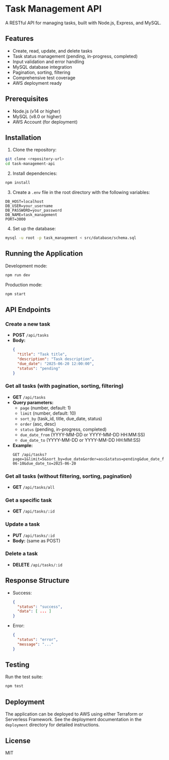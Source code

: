 # Task Management API

A RESTful API for managing tasks, built with Node.js, Express, and MySQL.

## Features

- Create, read, update, and delete tasks
- Task status management (pending, in-progress, completed)
- Input validation and error handling
- MySQL database integration
- Pagination, sorting, filtering
- Comprehensive test coverage
- AWS deployment ready

## Prerequisites

- Node.js (v14 or higher)
- MySQL (v8.0 or higher)
- AWS Account (for deployment)

## Installation

1. Clone the repository:
```bash
git clone <repository-url>
cd task-management-api
```

2. Install dependencies:
```bash
npm install
```

3. Create a `.env` file in the root directory with the following variables:
```
DB_HOST=localhost
DB_USER=your_username
DB_PASSWORD=your_password
DB_NAME=task_management
PORT=3000
```

4. Set up the database:
```bash
mysql -u root -p task_management < src/database/schema.sql
```

## Running the Application

Development mode:
```bash
npm run dev
```

Production mode:
```bash
npm start
```

## API Endpoints

### Create a new task
- **POST** `/api/tasks`
- **Body:**
  ```json
  {
    "title": "Task title",
    "description": "Task description",
    "due_date": "2025-06-20 12:00:00",
    "status": "pending"
  }
  ```

### Get all tasks (with pagination, sorting, filtering)
- **GET** `/api/tasks`
- **Query parameters:**
  - `page` (number, default: 1)
  - `limit` (number, default: 10)
  - `sort_by` (task_id, title, due_date, status)
  - `order` (asc, desc)
  - `status` (pending, in-progress, completed)
  - `due_date_from` (YYYY-MM-DD or YYYY-MM-DD HH:MM:SS)
  - `due_date_to` (YYYY-MM-DD or YYYY-MM-DD HH:MM:SS)
- **Example:**
  ```
  GET /api/tasks?page=1&limit=5&sort_by=due_date&order=asc&status=pending&due_date_from=2025-06-10&due_date_to=2025-06-20
  ```

### Get all tasks (without filtering, sorting, pagination)
- **GET** `/api/tasks/all`

### Get a specific task
- **GET** `/api/tasks/:id`

### Update a task
- **PUT** `/api/tasks/:id`
- **Body:** (same as POST)

### Delete a task
- **DELETE** `/api/tasks/:id`

## Response Structure
- Success:
  ```json
  {
    "status": "success",
    "data": [ ... ]
  }
  ```
- Error:
  ```json
  {
    "status": "error",
    "message": "..."
  }
  ```

## Testing

Run the test suite:
```bash
npm test
```

## Deployment

The application can be deployed to AWS using either Terraform or Serverless Framework. See the deployment documentation in the `deployment` directory for detailed instructions.

## License

MIT